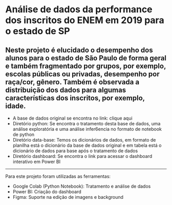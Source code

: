 # Análise de dados da performance dos inscritos do ENEM em 2019 para o estado de SP
Neste projeto é elucidado o desempenho dos alunos para o estado de São Paulo de forma geral e também fragmentado por grupos, por exemplo, escolas públicas ou privadas, desempenho por raça/cor, gênero. Também é observada a distribuição dos dados para algumas características dos inscritos, por exemplo, idade.
---

- A base de dados original se encontra no link: clique aqui
- Diretório python: Se encontra o tratamento desta base de dados, uma análise exploratória e uma análise infer6encia no formato de notebook de python
- Diretório data-base: Temos os dicionários de dados, em formato de planilha está o dicionário da base de dados original e em tabela está o dicionário de dados para base após o tratamento de dados
- Diretório dashboard: Se encontra o link para acessar o dashboard interativo em Power BI

---

Para este projeto foram utilizadas as ferramentas:
- Google Colab (Python Notebook): Tratamento e análise de dados
- Power BI: Criação do dashboard
- Figma: Suporte na edição de imagens e background

